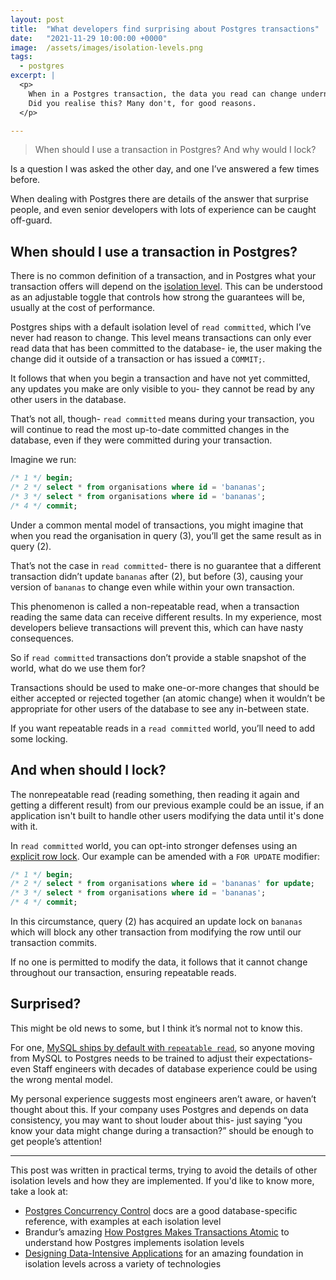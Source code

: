 ```yaml
---
layout: post
title:  "What developers find surprising about Postgres transactions"
date:   "2021-11-29 10:00:00 +0000"
image:  /assets/images/isolation-levels.png
tags:
  - postgres
excerpt: |
  <p>
    When in a Postgres transaction, the data you read can change underneath you.
    Did you realise this? Many don't, for good reasons.
  </p>

---
```


> When should I use a transaction in Postgres? And why would I lock?

Is a question I was asked the other day, and one I’ve answered a few times
before.

When dealing with Postgres there are details of the answer that surprise people,
and even senior developers with lots of experience can be caught off-guard.

## When should I use a transaction in Postgres?

There is no common definition of a transaction, and in Postgres what your
transaction offers will depend on the [isolation
level](https://www.postgresql.org/docs/current/transaction-iso.html). This can
be understood as an adjustable toggle that controls how strong the guarantees
will be, usually at the cost of performance.

Postgres ships with a default isolation level of `read committed`, which I’ve
never had reason to change. This level means transactions can only ever read
data that has been committed to the database- ie, the user making the change did
it outside of a transaction or has issued a `COMMIT;`.

It follows that when you begin a transaction and have not yet committed, any
updates you make are only visible to you- they cannot be read by any other users
in the database.

That’s not all, though- `read committed` means during your transaction, you will
continue to read the most up-to-date committed changes in the database, even if
they were committed during your transaction.

Imagine we run:

```sql
/* 1 */ begin;
/* 2 */ select * from organisations where id = 'bananas';
/* 3 */ select * from organisations where id = 'bananas';
/* 4 */ commit;
```

Under a common mental model of transactions, you might imagine that when you
read the organisation in query (3), you’ll get the same result as in query (2).

That’s not the case in `read committed`- there is no guarantee that a different
transaction didn’t update `bananas` after (2), but before (3), causing your
version of `bananas` to change even while within your own transaction.

This phenomenon is called a non-repeatable read, when a transaction reading the
same data can receive different results. In my experience, most developers
believe transactions will prevent this, which can have nasty consequences.

So if `read committed` transactions don’t provide a stable snapshot of the
world, what do we use them for?

Transactions should be used to make one-or-more changes that should be either
accepted or rejected together (an atomic change) when it wouldn’t be appropriate
for other users of the database to see any in-between state.

If you want repeatable reads in a `read committed` world, you’ll need to add
some locking.

## And when should I lock?

The nonrepeatable read (reading something, then reading it again and getting a
different result) from our previous example could be an issue, if an application
isn't built to handle other users modifying the data until it's done with it.

[postgres/explicit-locking]: https://www.postgresql.org/docs/current/explicit-locking.html#LOCKING-ROWS

In `read committed` world, you can opt-into stronger defenses using an [explicit
row lock][postgres/explicit-locking]. Our example can be amended with a `FOR
UPDATE` modifier:

```sql
/* 1 */ begin;
/* 2 */ select * from organisations where id = 'bananas' for update;
/* 3 */ select * from organisations where id = 'bananas';
/* 4 */ commit;
```

In this circumstance, query (2) has acquired an update lock on `bananas` which
will block any other transaction from modifying the row until our transaction
commits.

If no one is permitted to modify the data, it follows that it cannot change
throughout our transaction, ensuring repeatable reads.

## Surprised?

This might be old news to some, but I think it’s normal not to know this.

[mysql/default]: https://dev.mysql.com/doc/refman/8.0/en/innodb-transaction-isolation-levels.html#isolevel_repeatable-read

For one, [MySQL ships by default with `repeatable read`][mysql/default],
so anyone moving from MySQL to Postgres needs to be trained to adjust their
expectations- even Staff engineers with decades of database experience could be
using the wrong mental model.

My personal experience suggests most engineers aren’t aware, or haven’t thought
about this. If your company uses Postgres and depends on data consistency, you
may want to shout louder about this- just saying “you know your data might
change during a transaction?” should be enough to get people’s attention!

----------

This post was written in practical terms, trying to avoid the details of other
isolation levels and how they are implemented. If you'd like to know more, take
a look at:

- [Postgres Concurrency Control](https://www.postgresql.org/docs/current/transaction-iso.html) docs are a good database-specific reference, with examples at each isolation level
- Brandur’s amazing [How Postgres Makes Transactions Atomic](https://brandur.org/postgres-atomicity) to understand how Postgres implements isolation levels
- [Designing Data-Intensive Applications](https://www.oreilly.com/library/view/designing-data-intensive-applications/9781491903063/) for an amazing foundation in isolation levels across a variety of technologies
